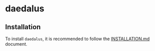 # daedalus

## Installation

To install `daedalus`, it is recommended to follow the [INSTALLATION.md](./INSTALLATION.md) document.
